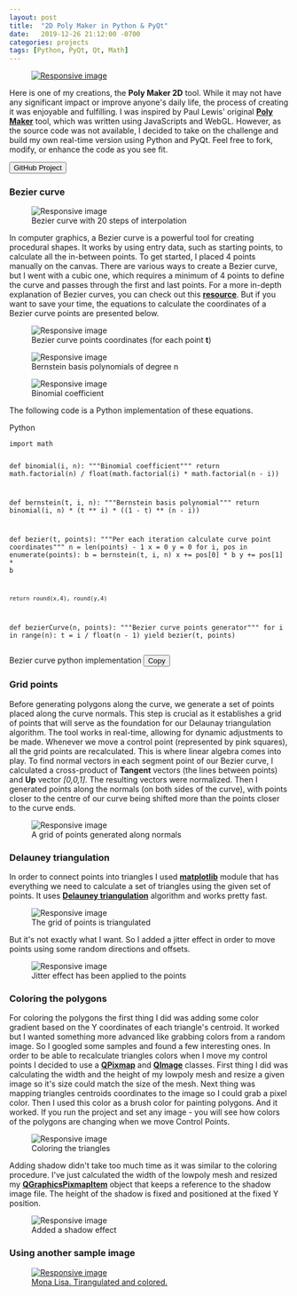```yaml
---
layout: post
title:  "2D Poly Maker in Python & PyQt"
date:   2019-12-26 21:12:00 -0700
categories: projects
tags: [Python, PyQt, Qt, Math]
---
```


<!-- Post Banner -->
<figure class="figure">
  <a href="{{page.url | absolute_url}}">
  <img src="{{ '/assets/img/blog/polyMaker/banner.jpg' | absolute_url }}" class="img-fluid w-100 pb-1" alt="Responsive image">
  </a>
</figure>
 <!--more-->

<p class="pt-4">
  Here is one of my creations, the <b>Poly Maker 2D</b> tool. While it may not have any significant impact or improve anyone's daily life, the process of creating it was enjoyable and fulfilling. I was inspired by Paul Lewis' original <a target="_blank" class="text-info" href="https://aerotwist.com/lab/poly-maker/"><b>Poly Maker</b></a> tool, which was written using JavaScripts and WebGL. However, as the source code was not available, I decided to take on the challenge and build my own real-time version using Python and PyQt. Feel free to fork, modify, or enhance the code as you see fit.
</p>

<a target = "_blank" href="https://github.com/volodinroman/PyPoly2d">
  <button type="button" class="btn btn-dark my-5">GitHub Project</button>
</a>

<h3 class="mt-5 mb-4">Bezier curve</h3>

<figure class="figure  py-5">
  <img src="{{ '/assets/img/blog/polyMaker/01.jpg' | absolute_url }}" class="img-fluid w-100 pb-1" alt="Responsive image">
  <figcaption class="figure-caption text-center">Bezier curve with 20 steps of interpolation</figcaption>
</figure>

<p>
  In computer graphics, a Bezier curve is a powerful tool for creating procedural shapes. It works by using entry data, such as starting points, to calculate all the in-between points. To get started, I placed 4 points manually on the canvas. There are various ways to create a Bezier curve, but I went with a cubic one, which requires a minimum of 4 points to define the curve and passes through the first and last points. For a more in-depth explanation of Bezier curves, you can check out this <a target="_blank" class="text-info" href="https://en.wikipedia.org/wiki/B%C3%A9zier_curve"><b>resource</b></a>. But if you want to save your time, the equations to calculate the coordinates of a Bezier curve points are presented below.
</p>

<figure class="figure text-center py-4" style="display: block;">
  <img src="{{ '/assets/img/blog/polyMaker/01.svg' | absolute_url }}" class="pb-1" alt="Responsive image">
  <figcaption class="figure-caption text-center">Bezier curve points coordinates (for each point <b>t</b>)</figcaption>
</figure>

<figure class="figure text-center py-4" style="display: block;">
  <img src="{{ '/assets/img/blog/polyMaker/02.svg' | absolute_url }}" class="pb-1" alt="Responsive image">
  <figcaption class="figure-caption text-center">Bernstein basis polynomials of degree n</figcaption>
</figure>

<figure class="figure text-center py-4" style="display: block;">
  <img src="{{ '/assets/img/blog/polyMaker/03.svg' | absolute_url }}" class="pb-1" alt="Responsive image">
  <figcaption class="figure-caption text-center">Binomial coefficient</figcaption>
</figure>

<p>
The following code is a Python implementation of these equations.
</p>


<div class="code-block">
    <div class="top-bar">Python</div>
    <pre><code class="language-python">import math

def binomial(i, n):
    """Binomial coefficient"""
    return math.factorial(n) / float(math.factorial(i) * math.factorial(n - i))
    
def bernstein(t, i, n):
    """Bernstein basis polynomial"""
    return binomial(i, n) * (t ** i) * ((1 - t) ** (n - i))

def bezier(t, points):
    """Per each iteration calculate curve point coordinates"""
    n = len(points) - 1
    x = 0
    y = 0
    for i, pos in enumerate(points):
        b = bernstein(t, i, n)
        x += pos[0] * b
        y += pos[1] * b
        
    return round(x,4), round(y,4)

def bezierCurve(n, points):
    """Bezier curve points generator"""
    for i in range(n):
        t = i / float(n - 1)
        yield bezier(t, points)</code></pre>
    <div class="bottom-bar">
        <span class="title">Bezier curve python implementation</span>
        <button class="copy-btn">Copy</button>
    </div>
</div>



<h3 class="my-4">Grid points</h3>

<p>
Before generating polygons along the curve, we generate a set of points placed along the curve normals. This step is crucial as it establishes a grid of points that will serve as the foundation for our Delaunay triangulation algorithm. The tool works in real-time, allowing for dynamic adjustments to be made. Whenever we move a control point (represented by pink squares), all the grid points are recalculated. This is where linear algebra comes into play. To find normal vectors in each segment point of our Bezier curve, I calculated a cross-product of <b>Tangent</b> vectors (the lines between points) and <b>Up</b> vector <i>[0,0,1]</i>. The resulting vectors were normalized. Then I generated points along the normals (on both sides of the curve), with points closer to the centre of our curve being shifted more than the points closer to the curve ends.
</p>

<figure class="figure  py-4">
  <img src="{{ '/assets/img/blog/polyMaker/03.jpg' | absolute_url }}" class="img-fluid w-100 pb-1" alt="Responsive image">
  <figcaption class="figure-caption text-center">A grid of points generated along normals</figcaption>
</figure>

<h3 class="my-5">Delauney triangulation</h3>

<p>
In order to connect points into triangles I used <a target="_blank" class="text-info" href="https://matplotlib.org/api/tri_api.html"><b>matplotlib</b></a> module that has everything we need to calculate a set of triangles using the given set of points. It uses <a target="_blank" class="text-info" href="https://en.wikipedia.org/wiki/Delaunay_triangulation"><b>Delauney triangulation</b></a> algorithm and works pretty fast. 
</p>

<figure class="figure  py-3">
  <img src="{{ '/assets/img/blog/polyMaker/04.jpg' | absolute_url }}" class="img-fluid w-100 pb-1" alt="Responsive image">
  <figcaption class="figure-caption text-center">The grid of points is triangulated</figcaption>
</figure>
    

<p>But it's not exactly what I want. So I added a jitter effect in order to move points using some random directions and offsets.</p>

<figure class="figure  pt-3 pb-5">
  <img src="{{ '/assets/img/blog/polyMaker/05.jpg' | absolute_url }}" class="img-fluid w-100 pb-1" alt="Responsive image">
  <figcaption class="figure-caption text-center">Jitter effect has been applied to the points</figcaption>
</figure>


<h3 class="my-5">Coloring the polygons</h3>

<p>
For coloring the polygons the first thing I did was adding some color gradient based on the Y coordinates of each triangle's centroid. It worked but I wanted something more advanced like grabbing colors from a random image. So I googled some samples and found a few interesting ones. In order to be able to recalculate triangles colors when I move my control points I decided to use a <a target="_blank" class="text-info" href="http://doc.qt.io/qt-5/qpixmap.html"><b>QPixmap</b></a> and <a target="_blank" class="text-info" href="http://doc.qt.io/qt-5/qimage.html"><b>QImage</b></a> classes. First thing I did was calculating the width and the height of my lowpoly mesh and resize a given image so it's size could match the size of the mesh. Next thing was mapping triangles centroids coordinates to the image so I could grab a pixel color. Then I used this color as a brush color for painting polygons. And it worked. If you run the project and set any image - you will see how colors of the polygons are changing when we move Control Points.
</p>

<figure class="figure  py-5">
  <img src="{{ '/assets/img/blog/polyMaker/06.jpg' | absolute_url }}" class="img-fluid w-100 pb-1" alt="Responsive image">
  <figcaption class="figure-caption text-center">Coloring the triangles</figcaption>
</figure>

<p>
Adding shadow didn't take too much time as it was similar to the coloring procedure. I've just calculated the width of the lowpoly mesh and resized my <a target="_blank" class="text-info" href="http://doc.qt.io/archives/qt-4.8/qgraphicspixmapitem.html"><b>QGraphicsPixmapItem</b></a> object that keeps a reference to the shadow image file. The height of the shadow is fixed and positioned at the fixed Y position.
<p>

<figure class="figure  py-5">
  <img src="{{ '/assets/img/blog/polyMaker/07.jpg' | absolute_url }}" class="img-fluid w-100 pb-1" alt="Responsive image">
  <figcaption class="figure-caption text-center">Added a shadow effect</figcaption>
</figure>


<h3 class="py-5">Using another sample image</h3>

<figure class="figure ">
  <a href="{{page.url | absolute_url}}">
  <img src="{{ '/assets/img/blog/polyMaker/09.jpg' | absolute_url }}" class="img-fluid w-100 pb-1" alt="Responsive image">
  <figcaption class="figure-caption text-center">Mona Lisa. Tirangulated and colored.</figcaption>
  </a>
</figure>

<!-- <div class="fb-share-button" data-href="https://romanvolodin.com/test/2018/12/05/Poly-Maker.html" data-layout="button_count" data-size="large" data-mobile-iframe="true"><a target="_blank" href="https://www.facebook.com/sharer/sharer.php?u=https%3A%2F%2Fromanvolodin.com%2Ftest%2F2018%2F12%2F05%2FPoly-Maker.html&amp;src=sdkpreparse" class="fb-xfbml-parse-ignore">Share</a></div> -->



